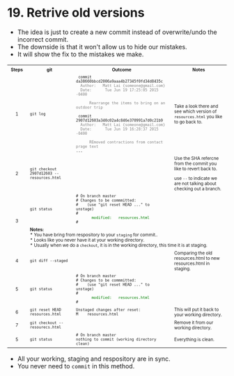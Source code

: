 # 19. Retrive old versions
* The idea is just to create a new commit instead of overwrite/undo the incorrect commit.
* The downside is that it won't allow us to hide our mistakes. 
* It will show the fix to the mistakes we make.

<table><tbody>
  <tr>
    <th><font size="1">Steps</font></th>	
    <th><font size="1">git</font></th>	    
    <th><font size="1">Outcome</font></th>	    
    <th><font size="1">Notes</font></th>	            
  </tr>
  <tr>
    <td align="center"><font size="1">1</font></td>
    <td><font size="1"><code>git log</code></font></td>
    <td><font size="1">
      <code> commit da38660bbcd2006a9aaa4b27345f0fd34d8435c </code></br>
      <code> <font color="gray"> Author: &nbsp; Matt Lai {someone@gmail.com} </font></code></br>
      <code> <font color="gray"> Date:   &nbsp;&nbsp; Tue Jun 19 17:25:05 2015 -0400 </font></code></p>      
      <code> <font color="gray"> &nbsp;&nbsp;&nbsp; Rearrange the items to bring on an outdoor trip </font></code> </p>
      <code> commit 2907d12603a340c02a4c846e370991a7d0c21b9 </code></br>
      <code> <font color="gray"> Author: &nbsp; Matt Lai {someone@gmail.com} </font></code></br>
      <code> <font color="gray"> Date:   &nbsp;&nbsp; Tue Jun 19 16:28:37 2015 -0400 </font></code></p>      
      <code> <font color="gray"> &nbsp;&nbsp;&nbsp; REmoved contractions from contact prage text </font></code></br>
      <code>...</code>
    </font></td>
    <td><font size="1">Take a look there and see which version of <code>resources.html</code> you like to go back to. </font></td>            
  </tr>
  <tr>
    <td align="center"><font size="1">2</font></td>
    <td><font size="1"><code>git checkout 2907d12603 -- resources.html</code></font></td>
    <td><font size="1"><code></code></font></td>
    <td><font size="1">
      Use the SHA refercne from the commit you like to revert back to. </p>
      use <code>--</code> to indicate we are not talking about checking out a branch.
    </font></td>            
  </tr>
  <tr>
    <td align="center" rowspan="2"><font size="1">3</font></td>
    <td><font size="1"><code>git status</code></font></td>
   <td><font size="1">	  
      <code># On branch master</code></br>
      <code># Changes to be commmitted:</code></br>
      <code># &nbsp;&nbsp; (use "git reset HEAD <file>..." to unstage)</code></br>
      <code>#</code></br>
      <code> <font color="green">&nbsp;&nbsp;&nbsp;&nbsp;&nbsp; modified: &nbsp; resources.html </font></code></br>
      <code># </code>
    </font></td>
    <td><font size="1">  </font></td>            
  </tr>
  <tr>
    <td colspan="3"><font size="1">
      <b>Notes:</b></br>
      * You have bring from respository to your <code>staging</code> for commit.. </br>
      * Looks like you never have it at your working directory. </br>
      * Usually when we do a <code>checkout</code>, it is in the working directory, this time it is at staging.
    </font></td>            
  </tr>
  <tr>
    <td align="center"><font size="1">4</font></td>
    <td><font size="1"><code>git diff --staged</code></font></td>
    <td><font size="1"><code></code></font></td>
    <td><font size="1">
      Comparing the old resources.html to new resources.html in staging.
    </font></td>            
  </tr>
  <tr>
    <td align="center"><font size="1">5</font></td>
    <td><font size="1"><code>git status</code></font></td>
    <td><font size="1">	  
      <code># On branch master</code></br>
      <code># Changes to be commmitted:</code></br>
      <code># &nbsp;&nbsp; (use "git reset HEAD <file>..." to unstage)</code></br>
      <code>#</code></br>
      <code> <font color="green">&nbsp;&nbsp;&nbsp;&nbsp;&nbsp; modified: &nbsp; resources.html </font></code></br>
      <code># </code>
    </font></td>	
    <td><font size="1">    </font></td>            
  </tr>  
  <tr>
    <td align="center"><font size="1">6</font></td>
    <td><font size="1"><code>git reset HEAD resources.html</code></font></td>
    <td><font size="1">
      <code>Unstaged changes after reset:</code></br>
      <code>M &nbsp;&nbsp; resources.html</code>
    </font></td>
    <td><font size="1">
      This will put it back to your working directory.
    </font></td>            
  </tr>  
  <tr>
    <td align="center"><font size="1">7</font></td>
    <td><font size="1"><code>git checkout -- resourecs.html</code></font></td>
    <td><font size="1">    </font></td>
    <td><font size="1">      Remove it from our working directory.    </font></td>            
  </tr>    
  <tr>
    <td align="center"><font size="1">5</font></td>
    <td><font size="1"><code>git status</code></font></td>
    <td><font size="1">	  
      <code># On branch master</code></br>
      <code>nothing to commit (working directory clean) </code>
    </font></td>	
    <td><font size="1"> Everything is clean. </font></td>   
  </tr>   
</tbody></table>

* All your working, staging and respository are in sync.
* You never need to `commit` in this method.

